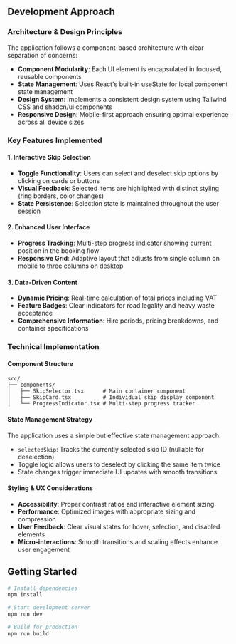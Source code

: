 ## Development Approach

### Architecture & Design Principles

The application follows a component-based architecture with clear separation of concerns:

- **Component Modularity**: Each UI element is encapsulated in focused, reusable components
- **State Management**: Uses React's built-in useState for local component state management
- **Design System**: Implements a consistent design system using Tailwind CSS and shadcn/ui components
- **Responsive Design**: Mobile-first approach ensuring optimal experience across all device sizes

### Key Features Implemented

#### 1. Interactive Skip Selection
- **Toggle Functionality**: Users can select and deselect skip options by clicking on cards or buttons
- **Visual Feedback**: Selected items are highlighted with distinct styling (ring borders, color changes)
- **State Persistence**: Selection state is maintained throughout the user session

#### 2. Enhanced User Interface
- **Progress Tracking**: Multi-step progress indicator showing current position in the booking flow
- **Responsive Grid**: Adaptive layout that adjusts from single column on mobile to three columns on desktop

#### 3. Data-Driven Content
- **Dynamic Pricing**: Real-time calculation of total prices including VAT
- **Feature Badges**: Clear indicators for road legality and heavy waste acceptance
- **Comprehensive Information**: Hire periods, pricing breakdowns, and container specifications

### Technical Implementation

#### Component Structure
```
src/
├── components/
│   ├── SkipSelector.tsx      # Main container component
│   ├── SkipCard.tsx          # Individual skip display component
│   └── ProgressIndicator.tsx # Multi-step progress tracker
```

#### State Management Strategy
The application uses a simple but effective state management approach:
- `selectedSkip`: Tracks the currently selected skip ID (nullable for deselection)
- Toggle logic allows users to deselect by clicking the same item twice
- State changes trigger immediate UI updates with smooth transitions

#### Styling & UX Considerations
- **Accessibility**: Proper contrast ratios and interactive element sizing
- **Performance**: Optimized images with appropriate sizing and compression
- **User Feedback**: Clear visual states for hover, selection, and disabled elements
- **Micro-interactions**: Smooth transitions and scaling effects enhance user engagement



## Getting Started

```bash
# Install dependencies
npm install

# Start development server
npm run dev

# Build for production
npm run build
```


